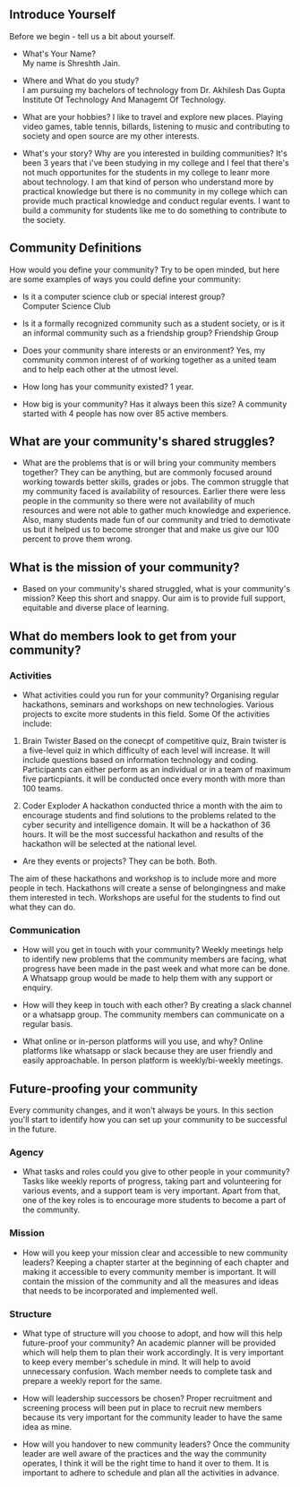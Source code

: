 ## Introduce Yourself

Before we begin - tell us a bit about yourself.

- What's Your Name? <br>
My name is Shreshth Jain.

- Where and What do you study? <br>
I am pursuing my bachelors of technology from Dr. Akhilesh Das Gupta Institute Of Technology And Managemt Of Technology.

- What are your hobbies?
I like to travel and explore new places. Playing video games, table tennis, billards, listening to music and contributing to society and open source are my other interests.

- What's your story? Why are you interested in building communities?
It's been 3 years that i've been studying in my college and I feel that there's not much opportunites for the students in my college to leanr more about technology. I am that kind
of person who understand more by practical knowledge but there is no community in my college which can provide much practical knowledge and conduct regular events. I want to 
build a community for students like me to do something to contribute to the society.

## Community Definitions

How would you define your community? Try to be open minded, but here are some examples of ways you could define your community:

- Is it a computer science club or special interest group? <br>
Computer Science Club

- Is it a formally recognized community such as a student society, or is it an informal community such as a friendship group?
Friendship Group

- Does your community share interests or an environment?
Yes, my community common interest of of working together as a united team and to help each other at the utmost level.

- How long has your community existed?
1 year.

- How big is your community? Has it always been this size?
A community started with 4 people has now over 85 active members.

## What are your community's shared struggles?

- What are the problems that is or will bring your community members together? They can be anything, but are commonly focused around working towards better skills, grades or jobs.
The common struggle that my community faced is availability of resources. Earlier there were less people in the community so there were not availability of much resources and were not able to gather much knowledge and experience. Also, many students made fun of our community and tried to demotivate us but it helped us to become stronger that and make us give our 100 percent to prove them wrong.

## What is the mission of your community?

- Based on your community's shared struggled, what is your community's mission? Keep this short and snappy.
Our aim is to provide full support, equitable and diverse place of learning.

## What do members look to get from your community?

### Activities

 - What activities could you run for your community?
Organising regular hackathons, seminars and workshops on new technologies. Various projects to excite more students in this field. Some Of the activities include:

1. Brain Twister
Based on the conecpt of competitive quiz, Brain twister is a five-level quiz in which difficulty of each level will increase. It will include questions based on information technology and coding. Participants can either perform as an individual or in a team of maximum five particpiants.
it will be conducted once every month with more than 100 teams.

2. Coder Exploder
A hackathon conducted thrice a month with the aim to encourage students and find solutions to the problems related to the cyber security and intelligence domain. It will be a hackathon of 36 hours. It will be the most successful hackathon and results of the hackathon will be selected at the national level.

- Are they events or projects? They can be both.
Both.

The aim of these hackathons and workshop is to include more and more people in tech. Hackathons will create a sense of belongingness and make them interested in tech. Workshops are useful for the students to find out what they can do.

### Communication

- How will you get in touch with your community? 
Weekly meetings help to identify new problems that the community members are facing, what progress have been made in the past week and what more can be done. A Whatsapp group would be made to help them with any support or enquiry.

- How will they keep in touch with each other?
By creating a slack channel or a whatsapp group. The community members can communicate on a regular basis. 

- What online or in-person platforms will you use, and why?
Online platforms like whatsapp or slack because they are user friendly and easily approachable. In person platform is weekly/bi-weekly meetings.  

## Future-proofing your community

Every community changes, and it won't always be yours. In this section you'll start to identify how you can set up your community to be successful in the future. 

### Agency

- What tasks and roles could you give to other people in your community? 
Tasks like weekly reports of progress, taking part and volunteering for various events, and a support team is very important. Apart from that, one of the key roles is to encourage more students to become a part of the community.

### Mission

- How will you keep your mission clear and accessible to new community leaders?
Keeping a chapter starter at the beginning of each chapter and making it accessible to every community member is important. It will contain the mission of the community and all the measures and ideas that needs to be incorporated and implemented well. 

### Structure

- What type of structure will you choose to adopt, and how will this help future-proof your community? 
An academic planner will be provided which will help them to plan their work accordingly. It is very important to keep every member's schedule in mind. It will help to avoid unnecessary confusion. Wach member needs to complete task and prepare a weekly report for the same.

- How will leadership successors be chosen? 
Proper recruitment and screening process will been put in place to recruit new members because its very important for the community leader to have the same idea as mine.

- How will you handover to new community leaders? 
Once the community leader are well aware of the practices and the way the community operates, I think it will be the right time to hand it over to them. It is important to adhere to schedule and plan all the activities in advance. 

